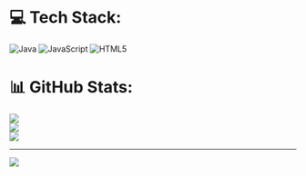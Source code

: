 
# 💻 Tech Stack:
![Java](https://img.shields.io/badge/java-%23ED8B00.svg?style=for-the-badge&logo=openjdk&logoColor=white) ![JavaScript](https://img.shields.io/badge/javascript-%23323330.svg?style=for-the-badge&logo=javascript&logoColor=%23F7DF1E) ![HTML5](https://img.shields.io/badge/html5-%23E34F26.svg?style=for-the-badge&logo=html5&logoColor=white)
# 📊 GitHub Stats:
![](https://github-readme-stats.vercel.app/api?username=XyronZamoras&theme=dark&hide_border=false&include_all_commits=false&count_private=false)<br/>
![](https://nirzak-streak-stats.vercel.app/?user=XyronZamoras&theme=dark&hide_border=false)<br/>
![](https://github-readme-stats.vercel.app/api/top-langs/?username=XyronZamoras&theme=dark&hide_border=false&include_all_commits=false&count_private=false&layout=compact)

---
[![](https://visitcount.itsvg.in/api?id=XyronZamoras&icon=0&color=0)](https://visitcount.itsvg.in)

<!-- Proudly created with GPRM ( https://gprm.itsvg.in ) -->
